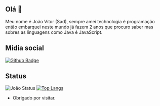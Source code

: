 ## Olá 👋

Meu nome é João Vitor (Sad), sempre amei technologia é programação então embarquei neste mundo já fazem 2 anos que procuro saber mas sobres as linguagens como Java é JavaScript.

## Mídia social
[![Github Badge](https://img.shields.io/badge/-Github-000?style=flat-square&logo=Github&logoColor=white&link=https://github.com/Sad-debug/)](https://github.com/Sad-debug/)

## Status
![João Status](https://github-readme-stats.vercel.app/api?username=Sad-debug&show_icons=true&theme=dark)
[![Top Langs](https://github-readme-stats.vercel.app/api/top-langs/?username=Sad-debug&theme=dark)](https://github.com/anuraghazra/github-readme-stats)

- Obrigado por visitar.

